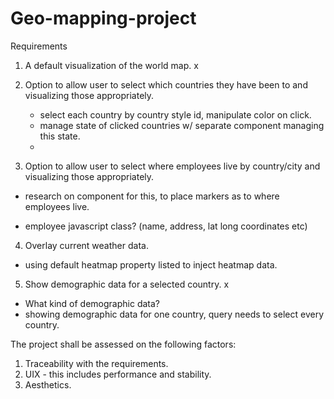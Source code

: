 # Geo-mapping-project

Requirements
1) A default visualization of the world map. x
2) Option to allow user to select which countries they have been to and visualizing those appropriately. 
    - select each country by country style id, manipulate color on click.
    - manage state of clicked countries w/ separate component managing this state.
    - 

3) Option to allow user to select where employees live by country/city and visualizing those appropriately.
- research on <Marker/> component for this, to place markers as to where employees live.

- employee javascript class? (name, address, lat long coordinates etc)

4) Overlay current weather data.
- using default heatmap property listed to inject heatmap data.

5) Show demographic data for a selected country. x
- What kind of demographic data? 
- showing demographic data for one country, query needs to select every country.



The project shall be assessed on the following factors:
1) Traceability with the requirements.
2) UIX - this includes performance and stability.
3) Aesthetics.